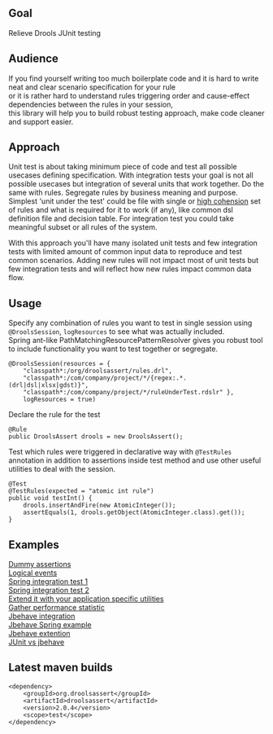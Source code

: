 ## Goal

Relieve Drools JUnit testing 

## Audience

If you find yourself writing too much boilerplate code and it is hard to write neat and clear scenario specification for your rule    
or it is rather hard to understand rules triggering order and cause-effect dependencies between the rules in your session,  
this library will help you to build robust testing approach, make code cleaner and support easier.  

## Approach

Unit test is about taking minimum piece of code and test all possible usecases defining specification. With integration tests your goal is not all possible usecases but integration of several units that work together. Do the same with rules. Segregate rules by business meaning and purpose. Simplest 'unit under the test' could be file with single or [high cohension](https://stackoverflow.com/questions/10830135/what-is-high-cohesion-and-how-to-use-it-make-it) set of rules and what is required for it to work (if any), like common dsl definition file and decision table. For integration test you could take meaningful subset or all rules of the system. 

With this approach you'll have many isolated unit tests and few integration tests with limited amount of common input data to reproduce and test common scenarios. Adding new rules will not impact most of unit tests but few integration tests and will reflect how new rules impact common data flow.

## Usage

Specify any combination of rules you want to test in single session using `@DroolsSession`, `logResources` to see what was actually included.  
Spring ant-like PathMatchingResourcePatternResolver gives you robust tool to include functionality you want to test together or segregate.  

    @DroolsSession(resources = {
        "classpath*:/org/droolsassert/rules.drl",
        "classpath*:/com/company/project/*/{regex:.*.(drl|dsl|xlsx|gdst)}",
        "classpath*:/com/company/project/*/ruleUnderTest.rdslr" },
        logResources = true)

Declare the rule for the test

    @Rule
    public DroolsAssert drools = new DroolsAssert();

Test which rules were triggered in declarative way with `@TestRules` annotation in addition to assertions inside test method and use other useful utilities to deal with the session.

    @Test
    @TestRules(expected = "atomic int rule")
    public void testInt() {
        drools.insertAndFire(new AtomicInteger());
        assertEquals(1, drools.getObject(AtomicInteger.class).get());
    }

## Examples

[Dummy assertions](https://github.com/droolsassert/droolsassert/wiki/1.-Dummy-assertions)  
[Logical events](https://github.com/droolsassert/droolsassert/wiki/2.-Logical-events)  
[Spring integration test 1](https://github.com/droolsassert/droolsassert/wiki/3.-Spring-integration-test-1)  
[Spring integration test 2](https://github.com/droolsassert/droolsassert/wiki/4.-Spring-integration-test-2)  
[Extend it with your application specific utilities](https://github.com/droolsassert/droolsassert/wiki/5.-Extension-example)  
[Gather performance statistic](https://github.com/droolsassert/droolsassert/wiki/6.-Performance-stats)  
[Jbehave integration](https://github.com/droolsassert/droolsassert/wiki/8.1-Jbehave-integration)  
[Jbehave Spring example](https://github.com/droolsassert/droolsassert/wiki/8.2-Jbehave-Spring-example)  
[Jbehave extention](https://github.com/droolsassert/droolsassert/wiki/8.3-Jbehave-extention)  
[JUnit vs jbehave](https://github.com/droolsassert/droolsassert/wiki/8.4-JUnit-vs-jbehave)  

## Latest maven builds

    <dependency>
        <groupId>org.droolsassert</groupId>
        <artifactId>droolsassert</artifactId>
        <version>2.0.4</version>
        <scope>test</scope>
    </dependency>
